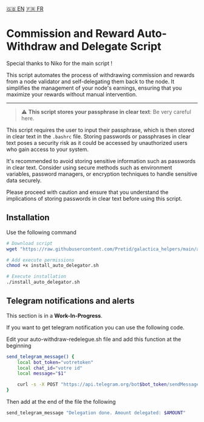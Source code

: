 [:uk: EN](./README.md) [:fr: FR](./README_FR.md)
# Commission and Reward Auto-Withdraw and Delegate Script
Special thanks to Niko for the main script ! 

This script automates the process of withdrawing commission and rewards from a node validator and self-delegating them back to the node. It simplifies the management of your node's earnings, ensuring that you maximize your rewards without manual intervention.

--- 
>:warning: **This script stores your passphrase in clear text**: Be very careful here. </br>


This script requires the user to input their passphrase, which is then stored in clear text in the `.bashrc` file. Storing passwords or passphrases in clear text poses a security risk as it could be accessed by unauthorized users who gain access to your system.

It's recommended to avoid storing sensitive information such as passwords in clear text. Consider using secure methods such as environment variables, password managers, or encryption techniques to handle sensitive data securely.

Please proceed with caution and ensure that you understand the implications of storing passwords in clear text before using this script.


## Installation
Use the following command
```bash
# Download script
wget "https://raw.githubusercontent.com/Pretid/galactica_helpers/main/auto-withdraw-delegate/install_auto_delegator.sh"

# Add execute permissions
chmod +x install_auto_delegator.sh

# Execute installation
./install_auto_delegator.sh
```
## Telegram notifications and alerts

This section is in a **Work-In-Progress**.

If you want to get telegram notification you can use the following code. 

Edit your auto-withdraw-redelegue.sh file and add this function at the beginning
```bash
send_telegram_message() {
    local bot_token="votretoken"
    local chat_id="votre id"
    local message="$1"

    curl -s -X POST "https://api.telegram.org/bot$bot_token/sendMessage" -d "chat_id=$chat_id&text=$message" > /dev/null
}
```

Then add at the end of the file the following
```bash
send_telegram_message "Delegation done. Amount delegated: $AMOUNT"
```

